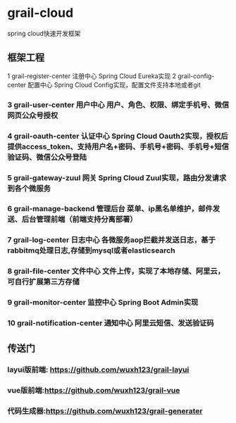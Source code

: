 # grail-cloud
spring cloud快速开发框架

## 框架工程
 1 	grail-register-center 	注册中心 	Spring Cloud Eureka实现
 2 	grail-config-center 	配置中心 	Spring Cloud Config实现，配置文件支持本地或者git

### 3 	grail-user-center 	    用户中心 	用户、角色、权限、绑定手机号、微信网页公众号授权

### 4 	grail-oauth-center 	    认证中心 	Spring Cloud Oauth2实现，授权后提供access_token、支持用户名+密码、手机号+密码、手机号+短信验证码、微信公众号登陆

### 5 	grail-gateway-zuul 	    网关 	    Spring Cloud Zuul实现，路由分发请求到各个微服务

### 6 	grail-manage-backend 	管理后台 	菜单、ip黑名单维护，邮件发送、后台管理前端（前端支持分离部署）

### 7 	grail-log-center 	    日志中心 	各微服务aop拦截并发送日志，基于rabbitmq处理日志,存储到mysql或者elasticsearch

### 8 	grail-file-center 	    文件中心 	文件上传，实现了本地存储、阿里云，可自行扩展第三方存储

### 9 	grail-monitor-center 	监控中心 	Spring Boot Admin实现

### 10 	grail-notification-center 	通知中心 	阿里云短信、发送验证码     

## 传送门
### layui版前端: https://github.com/wuxh123/grail-layui
### vue版前端:https://github.com/wuxh123/grail-vue
### 代码生成器:https://github.com/wuxh123/grail-generater
